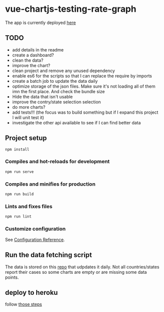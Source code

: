 # vue-chartjs-testing-rate-graph

The app is currently deployed [here](https://vue-chartjs-experimentation.herokuapp.com/)

## TODO

* add details in the readme
* create a dashboard? 
* clean the data?
* improve the chart?
* clean project and remove any unused dependency
* enable es6 for the scripts so that I can replace the require by imports
* create a batch job to update the data daily
* optimize storage of the json files. Make sure it's not loading all of them imn the first place. And check the bundle size
* Hide the data that isn't usable
* improve the contry/state selection selection
* do more charts?
* add tests!!! (the focus was to build something but if I expand this project I will unit test it)
* investigate the other api available to see if I can find better data

## Project setup
```
npm install
```

### Compiles and hot-reloads for development
```
npm run serve
```

### Compiles and minifies for production
```
npm run build
```

### Lints and fixes files
```
npm run lint
```

### Customize configuration
See [Configuration Reference](https://cli.vuejs.org/config/).


## Run the data fetching script

The data is stored on this [repo](https://github.com/vhetet/vuejs-testing-rate-data) that udpdates it daily. Not all countries/states report their cases so some charts are empty or are missing some data points.

## deploy to heroku

follow [those steps](https://cli.vuejs.org/guide/deployment.html#heroku)
